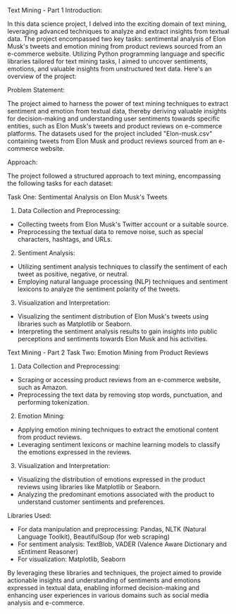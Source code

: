 Text Mining - Part 1
Introduction:
 
In this data science project, I delved into the exciting domain of text mining, leveraging advanced techniques to analyze and extract insights from textual data. The project encompassed two key tasks: sentimental analysis of Elon Musk's tweets and emotion mining from product reviews sourced from an e-commerce website. Utilizing Python programming language and specific libraries tailored for text mining tasks, I aimed to uncover sentiments, emotions, and valuable insights from unstructured text data. Here's an overview of the project:
 
Problem Statement:
 
The project aimed to harness the power of text mining techniques to extract sentiment and emotion from textual data, thereby deriving valuable insights for decision-making and understanding user sentiments towards specific entities, such as Elon Musk's tweets and product reviews on e-commerce platforms. The datasets used for the project included "Elon-musk.csv" containing tweets from Elon Musk and product reviews sourced from an e-commerce website.
 
Approach:
 
The project followed a structured approach to text mining, encompassing the following tasks for each dataset:
 
Task One: Sentimental Analysis on Elon Musk's Tweets
1. Data Collection and Preprocessing:
 - Collecting tweets from Elon Musk's Twitter account or a suitable source.
 - Preprocessing the textual data to remove noise, such as special characters, hashtags, and URLs.
 
2. Sentiment Analysis:
 - Utilizing sentiment analysis techniques to classify the sentiment of each tweet as positive, negative, or neutral.
 - Employing natural language processing (NLP) techniques and sentiment lexicons to analyze the sentiment polarity of the tweets.
 
3. Visualization and Interpretation:
 - Visualizing the sentiment distribution of Elon Musk's tweets using libraries such as Matplotlib or Seaborn.
 - Interpreting the sentiment analysis results to gain insights into public perceptions and sentiments towards Elon Musk and his activities.


Text Mining - Part 2
Task Two: Emotion Mining from Product Reviews
1. Data Collection and Preprocessing:
 - Scraping or accessing product reviews from an e-commerce website, such as Amazon.
 - Preprocessing the text data by removing stop words, punctuation, and performing tokenization.
 
2. Emotion Mining:
 - Applying emotion mining techniques to extract the emotional content from product reviews.
 - Leveraging sentiment lexicons or machine learning models to classify the emotions expressed in the reviews.
 
3. Visualization and Interpretation:
 - Visualizing the distribution of emotions expressed in the product reviews using libraries like Matplotlib or Seaborn.
 - Analyzing the predominant emotions associated with the product to understand customer sentiments and preferences.
 
Libraries Used:
- For data manipulation and preprocessing: Pandas, NLTK (Natural Language Toolkit), BeautifulSoup (for web scraping)
- For sentiment analysis: TextBlob, VADER (Valence Aware Dictionary and sEntiment Reasoner)
- For visualization: Matplotlib, Seaborn
 
By leveraging these libraries and techniques, the project aimed to provide actionable insights and understanding of sentiments and emotions expressed in textual data, enabling informed decision-making and enhancing user experiences in various domains such as social media analysis and e-commerce.
